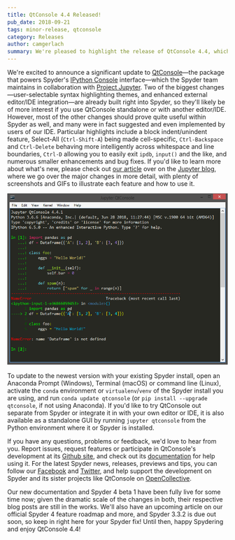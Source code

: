 ```yaml
---
title: QtConsole 4.4 Released!
pub_date: 2018-09-21
tags: minor-release, qtconsole
category: Releases
author: camgerlach
summary: We're pleased to highlight the release of QtConsole 4.4, which powers Spyder's IPython Console GUI. The latest version, developed in collaboration with the Jupyter team, adds several key features, enhancements and usability improvements, along with dozens of bug fixes and other changes—many requested and implemented by Spyder users like you.
---
```


We're excited to announce a significant update to [QtConsole](https://qtconsole.readthedocs.io/en/stable/)—the package that powers Spyder's [IPython Console](https://docs.spyder-ide.org/ipythonconsole.html) interface—which the Spyder team maintains in collaboration with [Project Jupyter](https://jupyter.org/).
Two of the biggest changes—user-selectable syntax highlighting themes, and enhanced external editor/IDE integration—are already built right into Spyder, so they'll likely be of more interest if you use QtConsole standalone or with another editor/IDE.
However, most of the other changes should prove quite useful within Spyder as well, and many were in fact suggested and even implemented by users of our IDE.
Particular highlights include a block indent/unindent feature, Select-All (``Ctrl-Shift-A``) being made cell-specific, ``Ctrl-Backspace`` and ``Ctrl-Delete`` behaving more intelligently across whitespace and line boundaries, ``Ctrl-D`` allowing you to easily exit ``ipdb``, ``input()`` and the like, and numerous smaller enhancements and bug fixes.
If you'd like to learn more about what's new, please check out [our article](https://blog.jupyter.org/jupyter-qtconsole-4-4-81f2eaad5706) over on the [Jupyter blog](https://blog.jupyter.org/), where we go over the major changes in more detail, with plenty of screenshots and GIFs to illustrate each feature and how to use it.

![Screenshot of the QtConsole main window, with a new syntax highlighting theme applied](qtconsole-syntax-highlighting.png)

To update to the newest version with your existing Spyder install, open an Anaconda Prompt (Windows), Terminal (macOS) or command line (Linux), activate the ``conda`` environment or ``virtualenv``/``venv`` of the Spyder install you are using, and run ``conda update qtconsole`` (or ``pip install --upgrade qtconsole``, if not using Anaconda).
If you'd like to try QtConsole out separate from Spyder or integrate it in with your own editor or IDE, it is also available as a standalone GUI by running ``jupyter qtconsole`` from the Python environment where it or Spyder is installed.

If you have any questions, problems or feedback, we'd love to hear from you. Report issues, request features or participate in QtConsole's development at its [Github site](https://github.com/jupyter/qtconsole), and check out its [documentation](https://qtconsole.readthedocs.io/en/stable/) for help using it.
For the latest Spyder news, releases, previews and tips, you can follow our [Facebook](https://www.facebook.com/SpyderIDE/) and [Twitter](https://twitter.com/spyder_ide), and help support the development on Spyder and its sister projects like QtConsole on [OpenCollective](https://opencollective.com/spyder).

Our new documentation and Spyder 4 beta 1 have been fully live for some time now; given the dramatic scale of the changes in both, their respective blog posts are still in the works.
We'll also have an upcoming article on our official Spyder 4 feature roadmap and more, and Spyder 3.3.2 is due out soon, so keep in right here for your Spyder fix!
Until then, happy Spydering and enjoy QtConsole 4.4!
